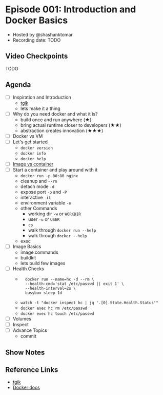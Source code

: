 # Episode 001: Introduction and Docker Basics

- Hosted by @shashanktomar
- Recording date: TODO

## Video Checkpoints

TODO

## Agenda

- [ ] Inspiration and Introduction
  - [tgik](tgik.io)
  - lets make it a thing
- [ ] Why do you need docker and what it is?
  - build once and run anywhere (★)
  - bring actual runtime closer to developers (★★)
  - abstraction creates innovation (★★★)
- [ ] Docker vs VM
- [ ] Let's get started
  - `docker version`
  - `docker info`
  - `docker help`
- [ ] [Image vs container](./images/containers-vs-lxc-vs-vm.jpg)
- [ ] Start a container and play around with it
  - `docker run -p 80:80 nginx`
  - cleanup and `--rm`
  - detach mode `-d`
  - expose port `-p` and `-P`
  - interactive `-it`
  - environment variable `-e`
  - other Commands
    - working dir `-w` or `WORKDIR`
    - user `-u` or `USER`
    - `cp`
    - walk through `docker run --help`
    - walk through `docker --help`
  - exec
- [ ] Image Basics
  - image commands
  - buildkit
  - lets build few images
- [ ] Health Checks
  - ```
      docker run --name=hc -d --rm \
      --health-cmd='stat /etc/passwd || exit 1' \
      --health-interval=2s \
      busybox sleep 1d
    ```
  - `watch -t "docker inspect hc | jq '.[0].State.Health.Status'"`
  - `docker exec hc rm /etc/passwd`
  - `docker exec hc touch /etc/passwd`
- [ ] Volumes
- [ ] Inspect
- [ ] Advance Topics
  - commit

## Show Notes

## Reference Links

- [tgik](tgik.io)
- [Docker docs](https://docs.docker.com/reference/)
